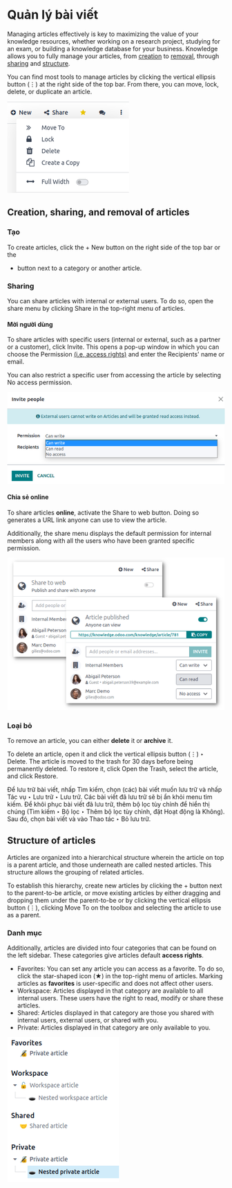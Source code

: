 # Quản lý bài viết

Managing articles effectively is key to maximizing the value of your knowledge resources, whether
working on a research project, studying for an exam, or building a knowledge database for your
business. Knowledge allows you to fully manage your articles, from
[creation](#management-create) to [removal](#management-remove), through [sharing](#management-share) and [structure](#management-structure).

You can find most tools to manage articles by clicking the vertical ellipsis button (⋮)
at the right side of the top bar. From there, you can move, lock, delete, or duplicate an article.

![Menu with tools for the management of articles](management/toolbox.png)

## Creation, sharing, and removal of articles

<a id="management-create"></a>

### Tạo

To create articles, click the + New button on the right side of the top bar or the
+ button next to a category or another article.

<a id="management-share"></a>

### Sharing

You can share articles with internal or external users. To do so, open the share menu by clicking
Share in the top-right menu of articles.

#### Mời người dùng

To share articles with specific users (internal or external, such as a partner or a customer), click
Invite. This opens a pop-up window in which you can choose the Permission
[(i.e, access rights)](#management-categories) and enter the Recipients' name or
email.

You can also restrict a specific user from accessing the article by selecting No access
permission.

![pop-up window to invite users to access a Knowledge article](management/invite.png)

#### Chia sẻ online

To share articles **online**, activate the Share to web button. Doing so generates a URL
link anyone can use to view the article.

Additionally, the share menu displays the default permission for internal members along with all the
users who have been granted specific permission.

![Sharing menu with URL for online sharing and the list of members.](management/share-menu.png)

<a id="management-remove"></a>

### Loại bỏ

To remove an article, you can either **delete** it or **archive** it.

To delete an article, open it and click the vertical ellipsis button (⋮) ‣
Delete. The article is moved to the trash for 30 days before being permanently deleted. To restore
it, click Open the Trash, select the article, and click Restore.

Để lưu trữ bài viết, nhấp Tìm kiếm, chọn (các) bài viết muốn lưu trữ và nhấp Tác vụ ‣ Lưu trữ ‣ Lưu trữ. Các bài viết đã lưu trữ sẽ bị ẩn khỏi menu tìm kiếm. Để khôi phục bài viết đã lưu trữ, thêm bộ lọc tùy chỉnh để hiển thị chúng (Tìm kiếm ‣ Bộ lọc ‣ Thêm bộ lọc tùy chỉnh, đặt Hoạt động là Không). Sau đó, chọn bài viết và vào Thao tác ‣ Bỏ lưu trữ.

<a id="management-structure"></a>

## Structure of articles

Articles are organized into a hierarchical structure wherein the article on top is a parent article,
and those underneath are called nested articles. This structure allows the grouping of related
articles.

To establish this hierarchy, create new articles by clicking the + button next to the
parent-to-be article, or move existing articles by either dragging and dropping them under the
parent-to-be or by clicking the vertical ellipsis button (⋮), clicking Move
To on the toolbox and selecting the article to use as a parent.

<a id="management-categories"></a>

### Danh mục

Additionally, articles are divided into four categories that can be found on the left sidebar. These
categories give articles default **access rights**.

- Favorites: You can set any article you can access as a favorite. To do so, click the
  star-shaped icon (★) in the top-right menu of articles. Marking articles as
  **favorites** is user-specific and does not affect other users.
- Workspace: Articles displayed in that category are available to all internal users.
  These users have the right to read, modify or share these articles.
- Shared: Articles displayed in that category are those you shared with internal users,
  external users, or shared with you.
- Private: Articles displayed in that category are only available to you.

![Categories displayed in the left sidebar of Odoo Knowledge](management/left-sidebar-cat.png)
